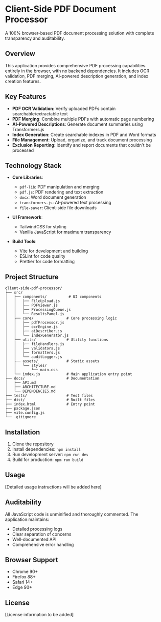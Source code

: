 # Client-Side PDF Document Processor

A 100% browser-based PDF document processing solution with complete transparency and auditability.

## Overview

This application provides comprehensive PDF processing capabilities entirely in the browser, with no backend dependencies. It includes OCR validation, PDF merging, AI-powered description generation, and index creation features.

## Key Features

- **PDF OCR Validation**: Verify uploaded PDFs contain searchable/extractable text
- **PDF Merging**: Combine multiple PDFs with automatic page numbering
- **AI-Powered Descriptions**: Generate document summaries using Transformers.js
- **Index Generation**: Create searchable indexes in PDF and Word formats
- **File Management**: Upload, organize, and track document processing
- **Exclusion Reporting**: Identify and report documents that couldn't be processed

## Technology Stack

- **Core Libraries**:
  - `pdf-lib`: PDF manipulation and merging
  - `pdf.js`: PDF rendering and text extraction
  - `docx`: Word document generation
  - `transformers.js`: AI-powered text processing
  - `file-saver`: Client-side file downloads

- **UI Framework**:
  - TailwindCSS for styling
  - Vanilla JavaScript for maximum transparency

- **Build Tools**:
  - Vite for development and building
  - ESLint for code quality
  - Prettier for code formatting

## Project Structure

```
client-side-pdf-processor/
├── src/
│   ├── components/          # UI components
│   │   ├── FileUpload.js
│   │   ├── PDFViewer.js
│   │   ├── ProcessingQueue.js
│   │   └── ResultsPanel.js
│   ├── core/               # Core processing logic
│   │   ├── pdfProcessor.js
│   │   ├── ocrEngine.js
│   │   ├── aiDescriber.js
│   │   └── indexGenerator.js
│   ├── utils/              # Utility functions
│   │   ├── fileHandlers.js
│   │   ├── validators.js
│   │   ├── formatters.js
│   │   └── auditLogger.js
│   ├── assets/             # Static assets
│   │   └── styles/
│   │       └── main.css
│   └── index.js            # Main application entry point
├── docs/                   # Documentation
│   ├── API.md
│   ├── ARCHITECTURE.md
│   └── DEPENDENCIES.md
├── tests/                  # Test files
├── dist/                   # Built files
├── index.html              # Entry point
├── package.json
├── vite.config.js
└── .gitignore
```

## Installation

1. Clone the repository
2. Install dependencies: `npm install`
3. Run development server: `npm run dev`
4. Build for production: `npm run build`

## Usage

[Detailed usage instructions will be added here]

## Auditability

All JavaScript code is unminified and thoroughly commented. The application maintains:
- Detailed processing logs
- Clear separation of concerns
- Well-documented API
- Comprehensive error handling

## Browser Support

- Chrome 90+
- Firefox 88+
- Safari 14+
- Edge 90+

## License

[License information to be added]